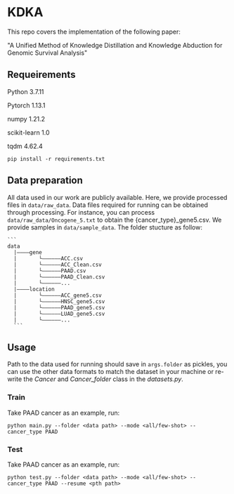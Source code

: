 # KDKA

This repo covers the implementation of the following paper:

"A Unified Method of Knowledge Distillation and Knowledge Abduction for Genomic Survival Analysis"



## Requeirements

Python 3.7.11

Pytorch 1.13.1

numpy 1.21.2

scikit-learn 1.0

tqdm 4.62.4

```
pip install -r requirements.txt
```

## Data preparation

All data used in our work are publicly available. Here, we provide processed files in `data/raw_data`. Data files required for running can be obtained through processing. For instance, you can process `data/raw_data/Oncogene_5.txt` to obtain the {cancer_type}_gene5.csv. We provide samples in `data/sample_data`. The folder stucture as follow:

````
```
data
  |————gene
  |       └——————ACC.csv
  |       └——————ACC_Clean.csv
  |       └——————PAAD.csv
  |       └——————PAAD_Clean.csv
  |       └——————...
  |————location
  |       └——————ACC_gene5.csv
  |       └——————HNSC_gene5.csv
  |       └——————PAAD_gene5.csv
  |       └——————LUAD_gene5.csv
  |       └——————...
  ```
````

## Usage

Path to the data used for running should save in `args.folder` as pickles, you can use the other data formats to match the dataset in your machine or re-write the *Cancer* and *Cancer_folder* class in the *datasets.py*.

### Train

Take PAAD cancer as an example,  run:

`python main.py --folder <data path> --mode <all/few-shot> --cancer_type PAAD`

### Test

Take PAAD cancer as an example,  run:

`python test.py --folder <data path> --mode <all/few-shot> --cancer_type PAAD --resume <pth path>`



